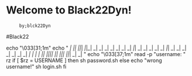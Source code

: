 Welcome to Black22Dyn!
==================


         by;blck22Dyn 
         
#Black22

echo "\033[31;1m"
echo "
_|          _|_|      _|_|_|  _|_|_|  _|      _|
_|        _|    _|  _|          _|    _|_|    _|
_|        _|    _|  _|  _|_|    _|    _|  _|  _|
_|        _|    _|  _|    _|    _|    _|    _|_|
_|_|_|_|    _|_|      _|_|_|  _|_|_|  _|      _| "
echo "\033[37;1m"
read -p "username: " rz
if [ $rz = USERNAME ]
then
sh password.sh
else
echo "wrong username!"
sh login.sh
fi
